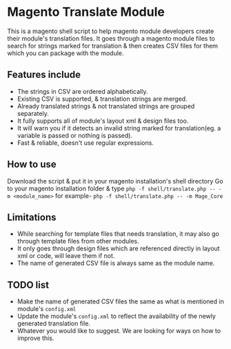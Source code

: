 Magento Translate Module
========================

This is a magento shell script to help magento module developers create their module's translation files.
It goes through a magento module files to search for strings marked for translation & then creates CSV files for them which you can package with the module.

Features include
----------------
* The strings in CSV are ordered alphabetically.
* Existing CSV is supported, & translation strings are merged.
* Already translated strings & not translated strings are grouped separately.
* It fully supports all of module's layout xml & design files too.
* It will warn you if it detects an invalid string marked for translation(eg. a variable is passed or nothing is passed).
* Fast & reliable, doesn't use regular expressions.

How to use
----------
Download the script & put it in your magento installation's shell directory
Go to your magento installation folder & type `php -f shell/translate.php -- -m <module_name>`
for example-
`php -f shell/translate.php -- -m Mage_Core`

Limitations
-----------
* While searching for template files that needs translation, it may also go through template files from other modules.
* It only goes through design files which are referenced directly in layout xml or code, will leave them if not.
* The name of generated CSV file is always same as the module name.

TODO list
---------
* Make the name of generated CSV files the same as what is mentioned in module's `config.xml`
* Update the module's `config.xml` to reflect the availability of the newly generated translation file.
* Whatever you would like to suggest. We are looking for ways on how to improve this.

